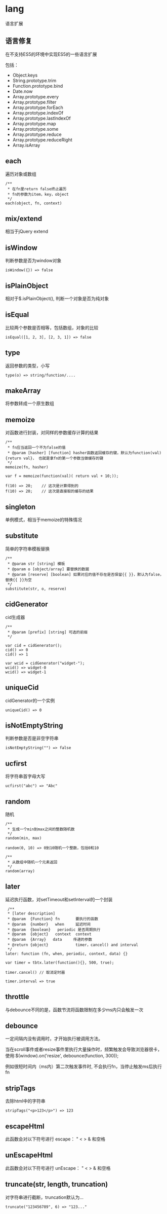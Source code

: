 # lang

语言扩展

## 语言修复

在不支持ES5的环境中实现ES5的一些语言扩展

包括：

* Object.keys
* String.prototype.trim
* Function.prototype.bind
* Date.now
* Array.prototype.every
* Array.prototype.filter
* Array.prototype.forEach
* Array.prototype.indexOf
* Array.prototype.lastIndexOf
* Array.prototype.map
* Array.prototype.some
* Array.prototype.reduce
* Array.prototype.reduceRight
* Array.isArray

## each

遍历对象或数组

    /**
     * 在fn里return false终止遍历
     * fn的参数为item，key，object
     */
    each(object, fn, context)

## mix/extend

相当于jQuery extend

## isWindow

判断参数是否为window对象

    isWindow({}) => false

## isPlainObject

相对于$.isPlainObject(), 判断一个对象是否为纯对象

## isEqual

比较两个参数是否相等，包括数组，对象的比较

    isEqual([1, 2, 3], [2, 3, 1]) => false

## type

返回参数的类型，小写

    type(o) => string/function/....

## makeArray

将参数转成一个原生数组

## memoize

对函数进行封装，对同样的参数缓存计算的结果

    /**
     * fn应当返回一个不为false的值
     * @param [hasher] [function] hasher函数返回缓存的键，默认为function(val) {return val}， 也就是拿fn的第一个参数当做缓存的键
     */
    memoize(fn, hasher)

    var f = memoize(function(val)( return val + 10;));

    f(10) => 20;    // 这次是计算得到的
    f(10) => 20;    // 这次是直接取的缓存的结果

## singleton

单例模式，相当于memoize的特殊情况

## substitute

简单的字符串模板替换

    /**
     * @param str [string] 模板
     * @param o [object/array] 要替换的数据
     * @param [reserve] [boolean] 如果对应的值不存在是否保留{{ }}，默认为false，替换{{ }}为空
     */
    substitute(str, o, reserve)

## cidGenerator

cid生成器

    /**
     * @param [prefix] [string] 可选的前缀
     */

    var cid = cidGenerator();
    cid() => 0
    cid() => 1

    var wcid = cidGenerator("widget-");
    wcid() => widget-0
    wcid() => widget-1

## uniqueCid

cidGenerator的一个实例

    uniqueCid() => 0

## isNotEmptyString

判断参数是否是非空字符串

    isNotEmptyString("") => false

## ucfirst

将字符串首字母大写

    ucfirst("abc") => "Abc"

## random

随机

    /**
     * 生成一个min到max之间的整数随机数
     */
    random(min, max)

    random(0, 10) => 0到10随机一个整数，包括0和10

    /**
     * 从数组中随机一个元素返回
     */
    random(array)

## later

延迟执行函数，对setTimeout和setInterval的一个封装

     /**
     * [later description]
     * @param  {Function} fn       要执行的函数
     * @param  {number}   when     延迟时间
     * @param  {boolean}   periodic 是否周期执行
     * @param  {object}   context  context
     * @param  {Array}   data     传递的参数
     * @return {object}            timer，cancel() and interval
     */
    later: function (fn, when, periodic, context, data) {}

    var timer = tbtx.later(function(){}, 500, true);

    timer.cancel() // 取消定时器

    timer.interval => true

## throttle

与debounce不同的是，函数节流将函数限制在多少ms内只会触发一次

## debounce

一定间隔内没有调用时，才开始执行被调用方法。

当在scroll事件或者resize事件里执行大量操作时，频繁触发会导致浏览器很卡，使用:$(window).on('resize', debounce(function, 300));

例如很短时间内（ms内）第二次触发事件时, 不会执行fn，当停止触发ms后执行fn

## stripTags

去除html中的字符串

    stripTags("<p>123</p>") => 123

## escapeHtml

此函数会对以下符号进行 escape： " < > & 和空格

## unEscapeHtml

此函数会对以下符号进行 unEscape： " < > & 和空格

## truncate(str, length, truncation)

对字符串进行截断，truncation默认为...

    truncate("123456789", 6) => "123..."